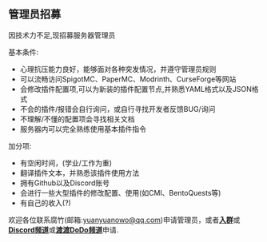 ## 管理员招募
因技术力不足,现招募服务器管理员  

基本条件:  

* 心理抗压能力良好，能够面对各种突发情况，并遵守管理员规则
* 可以流畅访问SpigotMC、PaperMC、Modrinth、CurseForge等网站
* 会修改插件配置项,可以为新装的插件配置节点,并熟悉YAML格式以及JSON格式
* 不会的插件/报错会自行询问，或自行寻找开发者反馈BUG/询问
* 不理解/不懂的配置项会寻找相关文档
* 服务器内可以完全熟练使用基本插件指令

加分项:

* 有空闲时间，(学业/工作为重)
* 翻译插件文本，并熟悉该插件使用方法
* 拥有Github以及Discord账号
* 会进行一些大型插件的修改配置、使用(如CMI、BentoQuests等)
* 有自己的收入(?)

欢迎各位联系腐竹(邮箱:yuanyuanowo@qq.com)申请管理员，或者[**入群**](https://jq.qq.com/?_wv=1027&k=ZHIBqXTe)或[**Discord频道**](https://discord.gg/8xH2a3vbnH)或[**渡渡DoDo频道**](https://imdodo.com/s/243881)申请.
